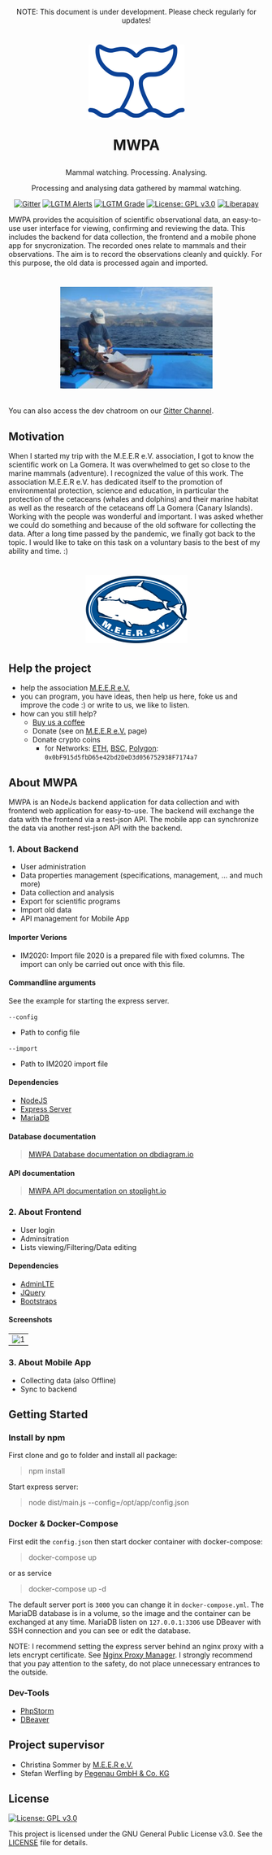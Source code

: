 <p align="center">NOTE: This document is under development. Please check regularly for updates!</p>

<h1 align="center">

![MWPA](doc/public/whale-ico.png)

MWPA

</h1>

<p align="center">Mammal watching. Processing. Analysing.</p>
<p align="center">Processing and analysing data gathered by mammal watching.</p>
<div align="center">

[![Gitter](https://badges.gitter.im/Mammals-watchig-process-analyse/Main.svg)](https://gitter.im/Mammals-watchig-process-analyse/Main?utm_source=badge&utm_medium=badge&utm_campaign=pr-badge)
[![LGTM Alerts](https://img.shields.io/lgtm/alerts/github/stefanwerfling/mwpa)](https://lgtm.com/projects/g/stefanwerfling/mwpa)
[![LGTM Grade](https://img.shields.io/lgtm/grade/javascript/github/stefanwerfling/mwpa)](https://lgtm.com/projects/g/stefanwerfling/mwpa)
[![License: GPL v3.0](https://img.shields.io/badge/License-GPL%20v3-blue.svg)](https://www.gnu.org/licenses/gpl-3.0)
[![Liberapay](https://img.shields.io/liberapay/patrons/StefanWerf.svg?logo=liberapay)](https://liberapay.com/StefanWerf/donate)
</div>

MWPA provides the acquisition of scientific observational data, an easy-to-use user interface for viewing, confirming and reviewing the data.
This includes the backend for data collection, the frontend and a mobile phone app for snycronization.
The recorded ones relate to mammals and their observations.
The aim is to record the observations cleanly and quickly. For this purpose, the old data is processed again and imported.
<h1 align="center">

[![collect data](doc/public/2017-1022_Fabian-Datenaufnahme-Gomera-300x200.jpg)](https://m-e-e-r.de/)

</h1>

You can also access the dev chatroom on our [Gitter Channel](https://gitter.im/Mammals-watchig-process-analyse/Main).

## Motivation

When I started my trip with the M.E.E.R e.V. association, I got to know the scientific work on La Gomera. It was overwhelmed to get so close to the marine mammals (adventure). I recognized the value of this work. The association M.E.E.R e.V. has dedicated itself to the promotion of environmental protection, science and education, in particular the protection of the cetaceans (whales and dolphins) and their marine habitat as well as the research of the cetaceans off La Gomera (Canary Islands). Working with the people was wonderful and important. I was asked whether we could do something and because of the old software for collecting the data. After a long time passed by the pandemic, we finally got back to the topic. I would like to take on this task on a voluntary basis to the best of my ability and time. :)

<h1 align="center">

[![M.E.E.R e.V.](doc/public/MEER-Logo.svg)](https://m-e-e-r.de/)

</h1>

## Help the project

- help the association [M.E.E.R e.V.](https://m-e-e-r.de/)
- you can program, you have ideas, then help us here, foke us and improve the code :) or write to us, we like to listen.
- how can you still help? 
  - [Buy us a coffee](https://www.buymeacoffee.com/mwpa)
  - Donate (see on [M.E.E.R e.V.](https://m-e-e-r.de/) page)
  - Donate crypto coins
    - for Networks: [ETH](https://ethereum.org/en/), [BSC](https://www.binance.com/en), [Polygon](https://polygon.technology/): ```0x0bF915d5fbD65e42bd2DeD3d056752938F7174a7```

## About MWPA
MWPA is an NodeJs backend application for data collection and with frontend web application for easy-to-use. 
The backend will exchange the data with the frontend via a rest-json API. The mobile app can synchronize the data via another rest-json API with the backend.

### 1. About Backend 

- User administration
- Data properties management (specifications, management, ... and much more)
- Data collection and analysis
- Export for scientific programs
- Import old data
- API management for Mobile App

#### Importer Verions

- IM2020: Import file 2020 is a prepared file with fixed columns. The import can only be carried out once with this file.

#### Commandline arguments
See the example for starting the express server.

```--config```
  
  - Path to config file

```--import```
  
  - Path to IM2020 import file

#### Dependencies

- [NodeJS](https://nodejs.org/en/)
- [Express Server](https://expressjs.com/)
- [MariaDB](https://mariadb.org/)

#### Database documentation
> [MWPA Database documentation on dbdiagram.io](https://dbdiagram.io/d/5dfa98f1edf08a25543f3bcc)

#### API documentation
> [MWPA API documentation on stoplight.io](https://swe.stoplight.io/docs/mwpa/)

### 2. About Frontend

- User login
- Adminsitration
- Lists viewing/Filtering/Data editing

#### Dependencies

- [AdminLTE](https://github.com/ColorlibHQ/AdminLTE)
- [JQuery](https://jquery.com/)
- [Bootstraps](https://getbootstrap.com/)

#### Screenshots
<table>
  <tr>
    <td> 
      <img src="doc/screenshots/login.png" alt="1" width="360px" >
    </td>
  </tr>
</table>

### 3. About Mobile App

- Collecting data (also Offline)
- Sync to backend

## Getting Started

### Install by npm

First clone and go to folder and install all package: 

> npm install

Start express server: 

> node dist/main.js --config=/opt/app/config.json

### Docker & Docker-Compose

First edit the ```config.json``` then start docker container with docker-compose:
> docker-compose up 

or as service 
> docker-compose up -d
 
The default server port is ```3000``` you can change it in ```docker-compose.yml```.
The MariaDB database is in a volume, so the image and the container can be exchanged at any time. MariaDB listen on ```127.0.0.1:3306``` use DBeaver with SSH connection and you can see or edit the database.


NOTE: I recommend setting the express server behind an nginx proxy with a lets encrypt certificate. See [Nginx Proxy Manager](https://nginxproxymanager.com/). I strongly recommend that you pay attention to the safety, do not place unnecessary entrances to the outside.

### Dev-Tools

- [PhpStorm](https://www.jetbrains.com/phpstorm/)
- [DBeaver](https://dbeaver.io/)

## Project supervisor
* Christina Sommer by [M.E.E.R e.V.](https://m-e-e-r.de/)
* Stefan Werfling by [Pegenau GmbH & Co. KG](https://www.pegenau.de/)

## License

[![License: GPL v3.0](https://img.shields.io/badge/License-GPL%20v3-blue.svg)](https://www.gnu.org/licenses/gpl-3.0)

This project is licensed under the GNU General Public License v3.0. See the [LICENSE](LICENSE) file for details.
